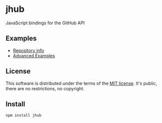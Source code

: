 jhub
==========
JavaScript bindings for the GitHub API

## Examples
* [Repository info](https://github.com/TangChr/jhub/wiki/Examples)
* [Advanced Examples](https://github.com/TangChr/jhub/wiki/Advanced-Examples)

## License
This software is distributed under the terms of the [MIT license](https://github.com/TangChr/jhub/raw/master/LICENSE.md). It's public, there are no restrictions, no copyright.

## Install
```
npm install jhub
```